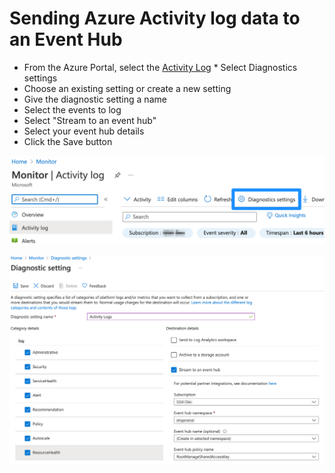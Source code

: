 # Sending Azure Activity log data to an Event Hub

* From the Azure Portal, select the [Activity Log](https://portal.azure.com/#blade/Microsoft_Azure_Monitoring/AzureMonitoringBrowseBlade/activityLog)  * Select Diagnostics settings
* Choose an existing setting or create a new setting
* Give the diagnostic setting a name
* Select the events to log
* Select "Stream to an event hub"
* Select your event hub details
* Click the Save button

[![Azure Activity Log Diagnostic Settings](images/Activity_Logs_Diagnostic_Settings.png)](images/Activity_Logs_Diagnostic_Settings.png)

[![Azure Activity Log Event Hub](images/Activity_Logs_Event_Hub.png)](images/Activity_Logs_Event_Hub.png)